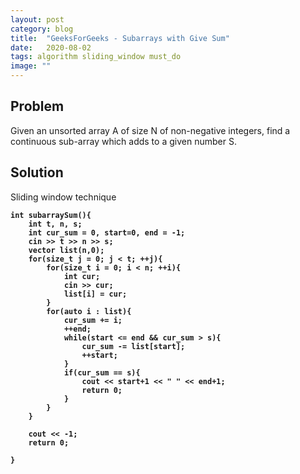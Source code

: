 ```yaml
---
layout: post
category: blog
title:  "GeeksForGeeks - Subarrays with Give Sum"
date:   2020-08-02
tags: algorithm sliding_window must_do
image: ""
---
```


## Problem
Given an unsorted array A of size N of non-negative integers, find a continuous sub-array which adds to a given number S.

## Solution
Sliding window technique
<pre><code><strong>int subarraySum(){
    int t, n, s;
    int cur_sum = 0, start=0, end = -1;
    cin >> t >> n >> s;
    vector<int> list(n,0);
    for(size_t j = 0; j < t; ++j){
        for(size_t i = 0; i < n; ++i){
            int cur;
            cin >> cur;
            list[i] = cur;
        }
        for(auto i : list){
            cur_sum += i;
            ++end;
            while(start <= end && cur_sum > s){
                cur_sum -= list[start];
                ++start;
            }
            if(cur_sum == s){
                cout << start+1 << " " << end+1;
                return 0;
            }
        }
    }
    
    cout << -1;
    return 0;
    
}</strong></code></pre>